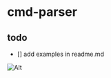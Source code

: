 # cmd-parser

## todo

-   [] add examples in readme.md

![Alt](https://repobeats.axiom.co/api/embed/5cdc3ff3e697525c970caa6904ffbbe3487da6ea.svg "Repobeats analytics image")
